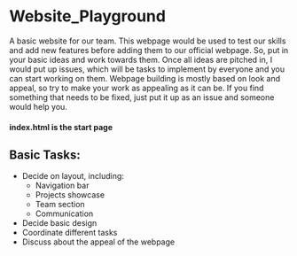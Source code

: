 # Website_Playground
A basic website for our team. This webpage would be used to test our skills and add new features before adding them to our official webpage. So, put in your basic ideas and work towards them. Once all ideas are pitched in, I would put up issues, which will be tasks to implement by everyone and you can start working on them. Webpage building is mostly based on look and appeal, so try to make your work as appealing as it can be. If you find something that needs to be fixed, just put it up as an issue and someone would help you.

#### index.html is the start page

## Basic Tasks:
  - Decide on layout, including:
    - Navigation bar
    - Projects showcase
    - Team section
    - Communication
  - Decide basic design
  - Coordinate different tasks
  - Discuss about the appeal of the webpage
